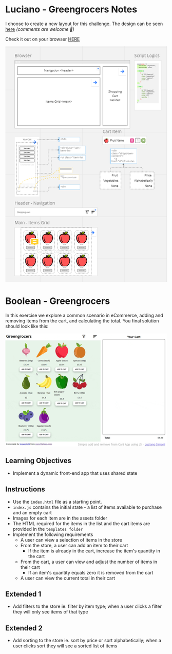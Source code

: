 #  Luciano - Greengrocers Notes

I choose to create a new layout for this challenge. The design can be seen [here](https://miro.com/welcomeonboard/ME5kS3FvVHBmZU1Sblc3VW5reXpzVTZuaXJGTUViVGZCc3dxYmVyN05DYnZUc3N0YkFnczhWS2NVSFFrRzVFM3wzNDU4NzY0NTMyNTk1NDg5MTc2fDI=?share_link_id=984467263935) *(comments are welcome 🙂)*

Check it out on your browser [HERE](https://lucianosimoni.github.io/js-dom-greengrocers/)

![Result](design.png)

# Boolean - Greengrocers
In this exercise we explore a common scenario in eCommerce, adding and removing items from the cart, and calculating the total. You final solution should look like this:

![Result](result.gif)

## Learning Objectives
- Implement a dynamic front-end app that uses shared state

## Instructions
- Use the `index.html` file as a starting point.
- `index.js` contains the initial state - a list of items available to purchase and an empty cart 
- Images for each item are in the assets folder
- The HTML required for the items in the list and the cart items are provided in the `templates folder`
- Implement the following requirements
  - A user can view a selection of items in the store
  - From the store, a user can add an item to their cart
    - If the item is already in the cart, increase the item's quantity in the cart
  - From the cart, a user can view and adjust the number of items in their cart
      - If an item's quantity equals zero it is removed from the cart
  - A user can view the current total in their cart

## Extended 1
- Add filters to the store ie. filter by item type; when a user clicks a filter they will only see items of that type

## Extended 2
- Add sorting to the store ie. sort by price or sort alphabetically; when a user clicks sort they will see a sorted list of items
